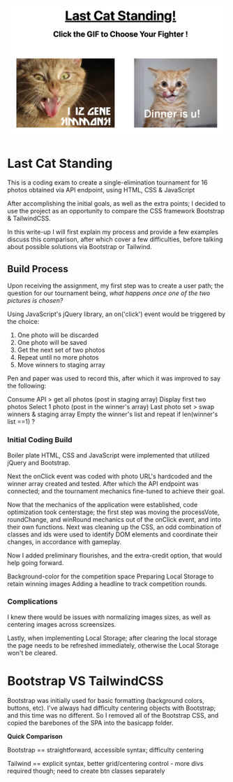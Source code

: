 ![Last Cat Standing](/LastCatStanding.png "IPUMS Last Cat Standing")

# Last Cat Standing

This is a coding exam to create a single-elimination tournament for 16 photos obtained via API endpoint, using HTML, CSS & JavaScript

After accomplishing the initial goals, as well as the extra points; I decided to use the project as an opportunity to compare the CSS framework Bootstrap & TailwindCSS.

In this write-up I will first explain my process and provide a few examples discuss this comparison, after which cover a few difficulties, before talking about possible solutions via Bootstrap or Tailwind.


## Build Process

Upon receiving the assignment, my first step was to create a user path; the question for our tournament being, *what happens once one of the two pictures is chosen?*

Using JavaScript's jQuery library, an on('click') event would be triggered by the choice:

1) One photo will be discarded
2) One photo will be saved
3) Get the next set of two photos
4) Repeat until no more photos
5) Move winners to staging array

Pen and paper was used to record this, after which it was improved to say the following:

Consume API > get all photos (post in staging array)
Display first two photos
Select 1 photo (post in the winner's array)
Last photo set > swap winners & staging array
Empty the winner's list and repeat
if len(winner's list ==1) ?

### Initial Coding Build

Boiler plate HTML, CSS and JavaScript were implemented that utilized jQuery and Bootstrap.

Next the onClick event was coded with photo URL's hardcoded and the winner array created and tested. After which the API endpoint was connected; and the tournament mechanics fine-tuned to achieve their goal.

Now that the mechanics of the application were established, code optimization took centerstage; the first step was moving the processVote, roundChange, and winRound mechanics out of the onClick event, and into their own functions. Next was cleaning up the CSS, an odd combination of classes and ids were used to identify DOM elements and coordinate their changes, in accordance with gameplay.

Now I added preliminary flourishes, and the extra-credit option, that would help going forward.

Background-color for the competition space
Preparing Local Storage to retain winning images
Adding a headline to track competition rounds.

### Complications

I knew there would be issues with normalizing images sizes, as well as centering images across screensizes.

Lastly, when implementing Local Storage; after clearing the local storage the page needs to be refreshed immediately, otherwise the Local Storage won't be cleared.

# Bootstrap VS TailwindCSS

Bootstrap was initially used for basic formatting (background colors, buttons, etc). I've always had difficulty centering objects with Bootstrap; and this time was no different. So I removed all of the Bootstrap CSS, and copied the barebones of the SPA into the basicapp folder.

**Quick Comparison**

Bootstrap == straightforward, accessible syntax; difficulty centering

Tailwind == explicit syntax, better grid/centering control - more divs required though; need to create btn classes separately

